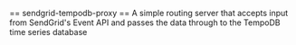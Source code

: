 == sendgrid-tempodb-proxy ==
A simple routing server that accepts input from SendGrid's Event API and passes the data through to the TempoDB time series database